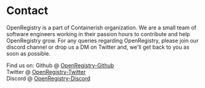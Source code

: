 # Contact

OpenRegistry is a part of Containerish organization. We are a small team of software engineers working 
in their passion hours to contribute and help OpenRegistry grow.
For any queries regarding OpenRegistry, please join our discord channel or drop us a DM on Twitter and,
we'll get back to you as soon as possible.

Find us on:
Github @ [OpenRegistry-Github](https://github.com/containerish/OpenRegistry)<br>
Twitter @ [OpenRegistry-Twitter](https://twitter.com/containerish)<br>
Discord @ [OpenRegistry-Discord](https://discord.gg/DdHg6ASS)<br>
